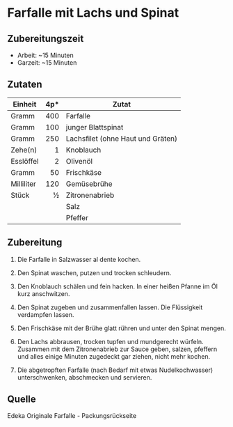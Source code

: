 # Farfalle mit Lachs und Spinat

## Zubereitungszeit

- Arbeit: ~15 Minuten
- Garzeit: ~15 Minuten

## Zutaten

| Einheit    | 4p* | Zutat                             |
|------------|----:|-----------------------------------|
| Gramm      | 400 | Farfalle                          |
| Gramm      | 100 | junger Blattspinat                |
| Gramm      | 250 | Lachsfilet (ohne Haut und Gräten) |
| Zehe(n)    | 1   | Knoblauch                         |
| Esslöffel  | 2   | Olivenöl                          |
| Gramm      | 50  | Frischkäse                        |
| Milliliter | 120 | Gemüsebrühe                       |
| Stück      | ½   | Zitronenabrieb                    |
|            |     | Salz                              |
|            |     | Pfeffer                           |

## Zubereitung

1. Die Farfalle in Salzwasser al dente kochen.

2. Den Spinat waschen, putzen und trocken schleudern.

3. Den Knoblauch schälen und fein hacken. In einer heißen Pfanne im Öl kurz
   anschwitzen.

4. Den Spinat zugeben und zusammenfallen lassen. Die Flüssigkeit verdampfen
   lassen.

5. Den Frischkäse mit der Brühe glatt rühren und unter den Spinat mengen.

6. Den Lachs abbrausen, trocken tupfen und mundgerecht würfeln. Zusammen mit dem
   Zitronenabrieb zur Sauce geben, salzen, pfeffern und alles einige Minuten
   zugedeckt gar ziehen, nicht mehr kochen.

7. Die abgetropften Farfalle (nach Bedarf mit etwas Nudelkochwasser)
   unterschwenken, abschmecken und servieren.

## Quelle

Edeka Originale Farfalle - Packungsrückseite

